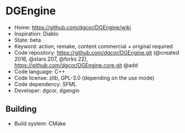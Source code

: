 # DGEngine

- Home: https://github.com/dgcor/DGEngine/wiki
- Inspiration: Diablo
- State: beta
- Keyword: action, remake, content commercial + original required
- Code repository: https://github.com/dgcor/DGEngine.git (@created 2016, @stars 207, @forks 22), https://github.com/dgcor/DGEngine.core.git @add
- Code language: C++
- Code license: zlib, GPL-3.0 (depending on the use mode)
- Code dependency: SFML
- Developer: dgcor, dgengin

## Building

- Build system: CMake
